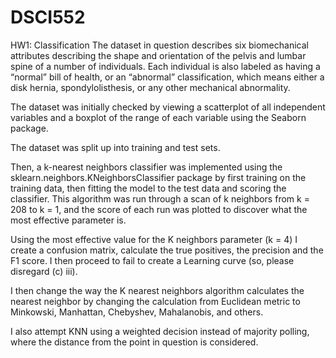 # DSCI552
HW1: Classification
The dataset in question describes six biomechanical attributes describing the shape and orientation of the pelvis and lumbar spine of a number of individuals. Each individual is also labeled as having a “normal” bill of health, or an “abnormal” classification, which means either a disk hernia, spondylolisthesis, or any other mechanical abnormality.

The dataset was initially checked by viewing a scatterplot of all independent variables and a boxplot of the range of each variable using the Seaborn package.

The dataset was split up into training and test sets.

Then, a k-nearest neighbors classifier was implemented using the sklearn.neighbors.KNeighborsClassifier package by first training on the training data, then fitting the model to the test data and scoring the classifier. This algorithm was run through a scan of k neighbors from k = 208 to k = 1, and the score of each run was plotted to discover what the most effective parameter is.

Using the most effective value for the K neighbors parameter (k = 4) I create a confusion matrix, calculate the true positives, the precision and the F1 score. I then proceed to fail to create a Learning curve (so, please disregard (c) iii).

I then change the way the K nearest neighbors algorithm calculates the nearest neighbor by changing the calculation from Euclidean metric to Minkowski, Manhattan, Chebyshev, Mahalanobis, and others.

I also attempt KNN using a weighted decision instead of majority polling, where the distance from the point in question is considered.
